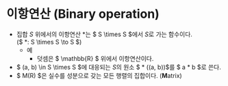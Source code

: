 # 이항연산 (Binary operation)
- 집합 $S$ 위에서의 이항연산 $*$는  $ S \times S $에서 $S$로 가는 함수이다.  
  ($ *: S \times S \to S $)
    - 예
        - 덧셈은 $ \mathbb{R} $ 위에서 이항연산이다.
- $ (a, b) \in S \times S $에 대응되는 $S$의 원소 $ * ((a, b))$를 $ a * b $로 쓴다.
- $ M(R) $은 실수를 성분으로 갖는 모든 행렬의 집합이다. (**M**atrix)